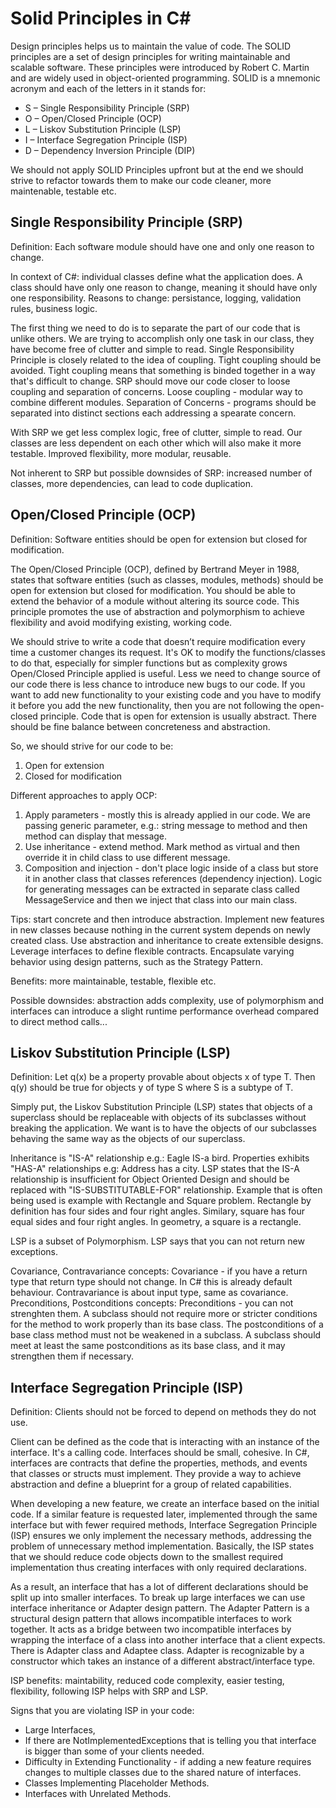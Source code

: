# Solid Principles in C#

Design principles helps us to maintain the value of code. The SOLID principles are a set of design principles for writing maintainable and scalable software. These principles were introduced by Robert C. Martin and are widely used in object-oriented programming. SOLID is a mnemonic acronym and each of the letters in it stands for:

- S – Single Responsibility Principle (SRP)
- O – Open/Closed Principle (OCP)
- L – Liskov Substitution Principle (LSP)
- I – Interface Segregation Principle (ISP)
- D – Dependency Inversion Principle (DIP)

 We should not apply SOLID Principles upfront but at the end we should strive to refactor towards them to make our code cleaner, more maintenable, testable etc.

## Single Responsibility Principle (SRP)

Definition: Each software module should have one and only one reason to change. 

In context of C#: individual classes define what the application does. A class should have only one reason to change, meaning it should have only one responsibility. Reasons to change: persistance, logging, validation rules, business logic.

The first thing we need to do is to separate the part of our code that is unlike others. We are trying to accomplish only one task in our class, they have become free of clutter and simple to read.
Single Responsibility Principle is closely related to the idea of coupling. Tight coupling should be avoided. Tight coupling means that something is binded together in a way that's difficult to change. SRP should move our code closer to loose coupling and separation of concerns.
Loose coupling - modular way to combine different modules.
Separation of Concerns - programs should be separated into distinct sections each addressing a spearate concern.



With SRP we get less complex logic, free of clutter, simple to read. Our classes are less dependent on each other which will also make it more testable. Improved flexibility, more modular, reusable.

Not inherent to SRP but possible downsides of SRP: increased number of classes, more dependencies, can lead to code duplication.

## Open/Closed Principle (OCP)

Definition: Software entities should be open for extension but closed for modification.

The Open/Closed Principle (OCP), defined by Bertrand Meyer in 1988, states that software entities (such as classes, modules, methods) should be open for extension but closed for modification. You should be able to extend the behavior of a module without altering its source code. This principle promotes the use of abstraction and polymorphism to achieve flexibility and avoid modifying existing, working code.

We should strive to write a code that doesn’t require modification every time a customer changes its request. It's OK to modify the functions/classes to do that, especially for simpler functions but as complexity grows Open/Closed Principle applied is useful. Less we need to change source of our code there is less chance to introduce new bugs to our code. If you want to add new functionality to your existing code and you have to modify it before you add the new functionality, then you are not following the open-closed principle. Code that is open for extension is usually abstract. There should be fine balance between concreteness and abstraction.

So, we should strive for our code to be:
1. Open for extension
2. Closed for modification

Different approaches to apply OCP:
1. Apply parameters - mostly this is already applied in our code. We are passing generic parameter, e.g.: string message to method and then method can display that message.
2. Use inheritance - extend method. Mark method as virtual and then override it in child class to use different message.
3. Composition and injection - don't place logic inside of a class but store it in another class that classes references (dependency injection). Logic for generating messages can be extracted in separate class called MessageService and then we inject that class into our main class.


Tips: start concrete and then introduce abstraction. Implement new features in new classes because nothing in the current system depends on newly created class. Use abstraction and inheritance to create extensible designs. Leverage interfaces to define flexible contracts. Encapsulate varying behavior using design patterns, such as the Strategy Pattern.

Benefits: more maintainable, testable, flexible etc.

Possible downsides: abstraction adds complexity, use of polymorphism and interfaces can introduce a slight runtime performance overhead compared to direct method calls...

## Liskov Substitution Principle (LSP)

Definition: Let q(x) be a property provable about objects x of type T. Then q(y) should be true for objects y of type S where S is a subtype of T.

Simply put, the Liskov Substitution Principle (LSP) states that objects of a superclass should be replaceable with objects of its subclasses without breaking the application. We want is to have the objects of our subclasses behaving the same way as the objects of our superclass. 

Inheritance is "IS-A" relationship e.g.: Eagle IS-a bird. Properties exhibits "HAS-A" relationships e.g: Address has a city. LSP states that the IS-A relationship is insufficient for Object Oriented Design and should be replaced with "IS-SUBSTITUTABLE-FOR" relationship. Example that is often being used is example with Rectangle and Square problem. Rectangle by definition has four sides and four right angles. Similary, square has four equal sides and four right angles. In geometry, a square is a rectangle.

LSP is a subset of Polymorphism. LSP says that you can not return new exceptions.  

Covariance, Contravariance concepts: Covariance - if you have a return type that return type should not change. In C# this is already default behaviour. Contravariance is about input type, same as covariance.
Preconditions, Postconditions concepts: Preconditions - you can not strenghten them. A subclass should not require more or stricter conditions for the method to work properly than its base class.  The postconditions of a base class method must not be weakened in a subclass. A subclass should meet at least the same postconditions as its base class, and it may strengthen them if necessary.

## Interface Segregation Principle (ISP)

Definition: Clients should not be forced to depend on methods they do not use.

Client can be defined as the code that is interacting with an instance of the interface. It's a calling code. Interfaces should be small, cohesive. In C#, interfaces are contracts that define the properties, methods, and events that classes or structs must implement. They provide a way to achieve abstraction and define a blueprint for a group of related capabilities.

When developing a new feature, we create an interface based on the initial code. If a similar feature is requested later, implemented through the same interface but with fewer required methods, Interface Segregation Principle (ISP) ensures we only implement the necessary methods, addressing the problem of unnecessary method implementation. Basically, the ISP states that we should reduce code objects down to the smallest required implementation thus creating interfaces with only required declarations. 

As a result, an interface that has a lot of different declarations should be split up into smaller interfaces. To break up large interfaces we can use interface inheritance or Adapter design pattern. The Adapter Pattern is a structural design pattern that allows incompatible interfaces to work together. It acts as a bridge between two incompatible interfaces by wrapping the interface of a class into another interface that a client expects. There is Adapter class and Adaptee class. Adapter is recognizable by a constructor which takes an instance of a different abstract/interface type. 

ISP benefits: maintability, reduced code complexity, easier testing, flexibility, following ISP helps with SRP and LSP.

Signs that you are violating ISP in your code: 
- Large Interfaces,
- If there are NotImplementedExceptions that is telling you that interface is bigger than some of your clients needed.
- Difficulty in Extending Functionality - if adding a new feature requires changes to multiple classes due to the shared nature of interfaces.
- Classes Implementing Placeholder Methods.
- Interfaces with Unrelated Methods.

